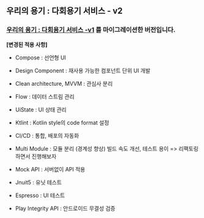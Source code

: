 ## 우리의 용기 : 다회용기 서비스 - v2
### [우리의 용기 : 다회용기 서비스 -v1](https://github.com/Team-SWAcademy/SWAcademy-Android) 를 마이그레이션한 버전입니다.


**[변경된 적용 사항]**
- Compose : 선언형 UI
- Design Component : 재사용 가능한 컴포넌트 단위 UI 개발
- Clean architecture, MVVM : 관심사 분리
- Flow : 데이터 스트림 관리
- UiState : UI 상태 관리
- Ktlint  : Kotlin style의 code format 설정
  
  
- CI/CD : 통합, 배포의 자동화
- Multi Module : 모듈 분리 (경계성 향상) 빌드 속도 개선, 테스트 용이 => 리팩토링 하면서 진행해보자 
- Mock API : 서버없이 API 적용
- Jnuit5 : 유닛 테스트
- Espresso : UI 테스트
- Play Integrity API : 안드로이드 무결성 검증
